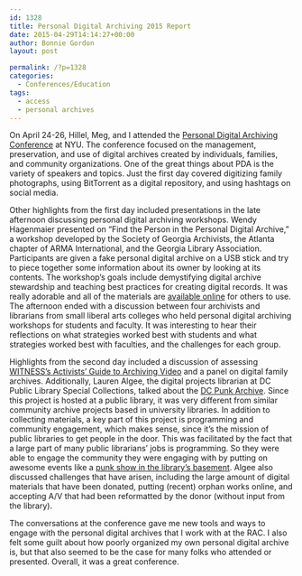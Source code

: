 ```yaml
---
id: 1328
title: Personal Digital Archiving 2015 Report
date: 2015-04-29T14:14:27+00:00
author: Bonnie Gordon
layout: post

permalink: /?p=1328
categories:
  - Conferences/Education
tags:
  - access
  - personal archives
---
```

On April 24-26, Hillel, Meg, and I attended the [Personal Digital Archiving Conference](http://personaldigitalarchiving.com/) at NYU. The conference focused on the management, preservation, and use of digital archives created by individuals, families, and community organizations. One of the great things about PDA is the variety of speakers and topics. Just the first day covered digitizing family photographs, using BitTorrent as a digital repository, and using hashtags on social media.<!--more-->

Other highlights from the first day included presentations in the late afternoon discussing personal digital archiving workshops. Wendy Hagenmaier presented on “Find the Person in the Personal Digital Archive,” a workshop developed by the Society of Georgia Archivists, the Atlanta chapter of ARMA International, and the Georgia Library Association. Participants are given a fake personal digital archive on a USB stick and try to piece together some information about its owner by looking at its contents. The workshop’s goals include demystifying digital archive stewardship and teaching best practices for creating digital records. It was really adorable and all of the materials are [available online](http://soga.org/involvement/advocacy/professional) for others to use. The afternoon ended with a discussion between four archivists and librarians from small liberal arts colleges who held personal digital archiving workshops for students and faculty. It was interesting to hear their reflections on what strategies worked best with students and what strategies worked best with faculties, and the challenges for each group.

Highlights from the second day included a discussion of assessing [WITNESS’s Activists’ Guide to Archiving Video](http://archiveguide.witness.org/) and a panel on digital family archives. Additionally, Lauren Algee, the digital projects librarian at DC Public Library Special Collections, talked about the [DC Punk Archive](http://dclibrary.org/punk). Since this project is hosted at a public library, it was very different from similar community archive projects based in university libraries. In addition to collecting materials, a key part of this project is programming and community engagement, which makes sense, since it’s the mission of public libraries to get people in the door. This was facilitated by the fact that a large part of many public librarians’ jobs is programming. So they were able to engage the community they were engaging with by putting on awesome events like a [punk show in the library’s basement](http://www.washingtonian.com/blogs/afterhours/music/dc-public-library-kicks-off-punk-rocktober-with-a-basement-concert.php). Algee also discussed challenges that have arisen, including the large amount of digital materials that have been donated, putting (recent) orphan works online, and accepting A/V that had been reformatted by the donor (without input from the library).

The conversations at the conference gave me new tools and ways to engage with the personal digital archives that I work with at the RAC. I also felt some guilt about how poorly organized my own personal digital archive is, but that also seemed to be the case for many folks who attended or presented. Overall, it was a great conference.